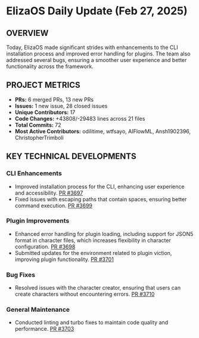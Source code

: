 # ElizaOS Daily Update (Feb 27, 2025)

## OVERVIEW 
Today, ElizaOS made significant strides with enhancements to the CLI installation process and improved error handling for plugins. The team also addressed several bugs, ensuring a smoother user experience and better functionality across the framework.

## PROJECT METRICS
- **PRs:** 6 merged PRs, 13 new PRs
- **Issues:** 1 new issue, 28 closed issues
- **Unique Contributors:** 17
- **Code Changes:** +43808/-29483 lines across 21 files
- **Total Commits:** 72
- **Most Active Contributors:** odilitime, wtfsayo, AIFlowML, Ansh1902396, ChristopherTrimboli

## KEY TECHNICAL DEVELOPMENTS

### CLI Enhancements
- Improved installation process for the CLI, enhancing user experience and accessibility. [PR #3697](https://github.com/elizaos/eliza/pull/3697)
- Fixed issues with escaping paths that contain spaces, ensuring better command execution. [PR #3699](https://github.com/elizaos/eliza/pull/3699)

### Plugin Improvements
- Enhanced error handling for plugin loading, including support for JSON5 format in character files, which increases flexibility in character configuration. [PR #3698](https://github.com/elizaos/eliza/pull/3698)
- Submitted updates for the environment related to plugin viction, improving plugin functionality. [PR #3701](https://github.com/elizaos/eliza/pull/3701)

### Bug Fixes
- Resolved issues with the character creator, ensuring that users can create characters without encountering errors. [PR #3710](https://github.com/elizaos/eliza/pull/3710)

### General Maintenance
- Conducted linting and turbo fixes to maintain code quality and performance. [PR #3703](https://github.com/elizaos/eliza/pull/3703)